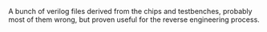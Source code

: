 A bunch of verilog files derived from the chips and testbenches, probably most of them wrong, but proven useful for the reverse engineering process.
